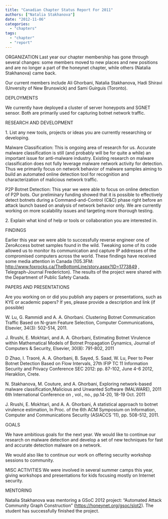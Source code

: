 ```yaml
---
title: "Canadian Chapter Status Report For 2011"
authors: ["Natalia Stakhanova"]
date: "2012-11-06"
categories: 
  - "chapters"
tags: 
  - "chapter"
  - "report"
---
```


ORGANIZATION Last year our chapter membership has gone through several changes: some members moved to new places and new positions and are no longer a part of the honeynet chapter, while others (Natalia Stakhanova) came back.

Our current members include Ali Ghorbani, Natalia Stakhanova, Hadi Shiravi (Unversity of New Brunswick) and Sami Guirguis (Toronto).

DEPLOYMENTS

We currently have deployed a cluster of server honeypots and SGNET sensor. Both are primarily used for capturing botnet network traffic.

RESEARCH AND DEVELOPMENT

1\. List any new tools, projects or ideas you are currently researching or developing.

Malware Classification: This is ongoing area of research for us. Accurate malware classification is still (and probably will be for quite a while) an important issue for anti-malware industry. Existing research on malware classification does not fully leverage malware network activity for detection. Thus we primarily focus on network behavior of malware samples aiming to build an automated online detection tool for recognition and characterization of malicious network traffic.

P2P Botnet Detection: This year we were able to focus on online detection of P2P bots. Our preliminary funding showed that it is possible to effectively detect botnets during a Command-and-Control (C&C) phase right before an attack launch based on analysis of network behavior only. We are currently working on more scalability issues and targeting more thorough testing.

2\. Explain what kind of help or tools or collaboration you are interested in.

FINDINGS

Earlier this year we were able to successfully reverse engineer one of ZeroAccess botnet samples found in the wild. Tweaking some of its code allowed us to monitor its communication and capture IP addresses of the compromised computers across the world. These findings have received some media attention in Canada (105.3FM: http://www.foxrocks.ca/TheBottomLine/story.aspx?ID=1773849 , Telegraph-Journal Fredericton). The results of the project were shared with the Department of Public Safety Canada.

PAPERS AND PRESENTATIONS

Are you working on or did you publish any papers or presentations, such as KYE or academic papers? If yes, please provide a description and link (if possible)

W. Lu, G. Rammidi and A. A. Ghorbani. Clustering Botnet Communication Traffic Based on N-gram Feature Selection, Computer Communications, Elsevier, 34(3): 502-514, 2011.

J. Rrushi, E. Mokhtari, and A. A. Ghorbani, Estimating Botnet Virulence within Mathematical Models of Botnet Propagation Dynamics, Journal of Computers & Security, Elsevier, 30(8): 791-802, 2011

D Zhao, I. Traoré, A. A. Ghorbani, B. Sayed, S. Saad, W. Lu, Peer to Peer Botnet Detection Based on Flow Intervals, 27th IFIP TC 11 Information Security and Privacy Conference SEC 2012: pp. 87-102, June 4-6 2012, Heraklion, Crete.

N. Stakhanova, M. Couture, and A. Ghorbani, Exploring network-based malware classification,Malicious and Unwanted Software (MALWARE), 2011 6th International Conference on , vol., no., pp.14-20, 18-19 Oct. 2011

J. Rrushi, E. Mokhtari, and A. A. Ghorbani, A statistical approach to botnet virulence estimation, In Proc. of the 6th ACM Symposium on Information, Computer and Communications Security (ASIACCS ’11), pp. 508-512, 2011.

GOALS

We have ambitious goals for the next year. We would like to continue our research on malware detection and develop a set of new techniques for fast and accurate detection malware on a network.

We would also like to continue our work on offering security workshop sessions to community.

MISC ACTIVITIES We were involved in several summer camps this year, giving workshops and presentations for kids focusing mostly on Internet security.

MENTORING

Natalia Stakhanova was mentoring a GSoC 2012 project: “Automated Attack Community Graph Construction” (https://honeynet.org/gsoc/slot2). The student has successfully finished the project.
